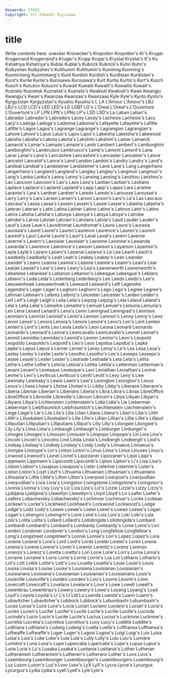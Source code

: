```yaml
---
Keywords: 27413 
Copyright: (C) Takeshi Fujisawa
---
```


# title

Write contents here.
onecker Kronecker's Kropotkin Kropotkin's
Kr's Kruger Krugerrand Krugerrand's Kruger's Krupp Krupp's Krystal Krystal's K's
Ks Kshatriya Kshatriya's Kublai Kublai's Kubrick Kubrick's Kuhn Kuhn's Kuibyshev
Kuibyshev's Kulthumm Kulthumm's Kunming Kunming's Kuomintang Kuomintang's Kurd Kurdish Kurdish's
Kurdistan Kurdistan's Kurd's Kurile Kurile's Kurosawa Kurosawa's Kurt Kurtis Kurtis's
Kurt's Kusch Kusch's Kutuzov Kutuzov's Kuwait Kuwaiti Kuwaiti's Kuwaitis Kuwait's
Kuznets Kuznetsk Kuznetsk's Kuznets's Kwakiutl Kwakiutl's Kwan Kwangju Kwangju's Kwan's
Kwanzaa Kwanzaa's Kwanzaas Kyle Kyle's Kyoto Kyoto's Kyrgyzstan Kyrgyzstan's Kyushu
Kyushu's L LA L'Amour L'Amour's LBJ LBJ's LCD LCD's LED
LED's LG LGBT LG's L'Oreal L'Oreal's L'Ouverture L'Ouverture's LP LPN
LPN's LPNs LP's LSD LSD's La Laban Laban's Labrador Labrador's
Labradors Lacey Lacey's Lachesis Lachesis's Lacy Lacy's Ladoga Ladoga's Ladonna
Ladonna's Lafayette Lafayette's Lafitte Lafitte's Lagos Lagos's Lagrange Lagrange's Lagrangian
Lagrangian's Lahore Lahore's Laius Laius's Lajos Lajos's Lakeisha Lakeisha's Lakewood
Lakisha Lakisha's Lakota Lakota's Lakshmi Lakshmi's Lamar Lamarck Lamarck's Lamar's
Lamaze Lamaze's Lamb Lambert Lambert's Lamborghini Lamborghini's Lambrusco Lambrusco's Lamb's
Lamont Lamont's Lana Lanai Lanai's Lana's Lancashire Lancashire's Lancaster Lancaster's
Lance Lancelot Lancelot's Lance's Land Landon Landon's Landry Landry's Land's
Landsat Landsat's Landsteiner Landsteiner's Lane Lane's Lang Langerhans Langerhans's Langland
Langland's Langley Langley's Langmuir Langmuir's Lang's Lanka Lanka's Lanny Lanny's
Lansing Lansing's Lanzhou Lanzhou's Lao Laocoon Laocoon's Lao's Laos Laos's
Laotian Laotian's Laotians Laplace Laplace's Lapland Lapland's Lapp Lapp's Lapps
Lara Laramie Laramie's Lara's Lardner Lardner's Laredo Laredo's Larousse Larousse's
Larry Larry's Lars Larsen Larsen's Larson Larson's Lars's La's Las
Lascaux Lascaux's Lassa Lassa's Lassen Lassen's Lassie Lassie's Latasha Latasha's
Lateran Lateran's Latin Latina Latiner Latino Latino's Latinos Latin's Latins
Latinx Latisha Latisha's Latonya Latonya's Latoya Latoya's Latrobe Latrobe's Latvia
Latvian Latvian's Latvians Latvia's Laud Lauder Lauder's Laud's Laue Laue's
Laundromat Laundromat's Laura Laura's Laurasia Laurasia's Laurel Laurel's Lauren Laurence
Laurence's Lauren's Laurent Laurent's Lauri Laurie Laurie's Lauri's Laval Laval's
Lavern Laverne Laverne's Lavern's Lavoisier Lavoisier's Lavonne Lavonne's Lawanda Lawanda's
Lawrence Lawrence's Lawson Lawson's Layamon Layamon's Layla Layla's Lazaro Lazaro's
Lazarus Lazarus's Le Lea Leach Leach's Leadbelly Leadbelly's Leah Leah's
Leakey Leakey's Lean Leander Leander's Leann Leanna Leanna's Leanne Leanne's
Leann's Lean's Lear Learjet Learjet's Lear's Leary Leary's Lea's Leavenworth
Leavenworth's Lebanese Lebanese's Lebanon Lebanon's Lebesgue Lebesgue's Leblanc Leblanc's Leda
Leda's Lederberg Lederberg's Lee Leeds Leeds's Lee's Leeuwenhoek Leeuwenhoek's Leeward
Leeward's Left Legendre Legendre's Leger Leger's Leghorn Leghorn's Lego Lego's
Legree Legree's Lehman Lehman's Leibniz Leibniz's Leicester Leicester's Leiden Leiden's
Leif Leif's Leigh Leigh's Leila Leila's Leipzig Leipzig's Lela Leland
Leland's Lela's Lelia Lelia's Lemaitre Lemaitre's Lemuel Lemuel's Lemuria Lemuria's
Len Lena Lenard Lenard's Lena's Lenin Leningrad Leningrad's Leninism Leninism's
Leninist Leninist's Lenin's Lennon Lennon's Lenny Lenny's Leno Lenoir Lenoir's
Lenora Lenora's Lenore Lenore's Leno's Len's Lent Lenten Lenten's Lent's
Lents Leo Leola Leola's Leon Leona Leonard Leonardo Leonardo's Leonard's
Leona's Leoncavallo Leoncavallo's Leonel Leonel's Leonid Leonidas Leonidas's Leonid's Leonor
Leonor's Leon's Leopold Leopoldo Leopoldo's Leopold's Leo's Leos Lepidus Lepidus's
Lepke Lepke's Lepus Lepus's Lerner Lerner's Leroy Leroy's Le's Les
Lesa Lesa's Lesley Lesley's Leslie Leslie's Lesotho Lesotho's Les's Lesseps
Lesseps's Lessie Lessie's Lester Lester's Lestrade Lestrade's Leta Leta's Letha
Letha's Lethe Lethe's Leticia Leticia's Letitia Letitia's Letterman Letterman's Levant
Levant's Levesque Levesque's Levi Leviathan Leviathan's Levine Levine's Levi's Leviticus
Leviticus's Levitt Levitt's Levy Levy's Lew Lewinsky Lewinsky's Lewis Lewis's
Lew's Lexington Lexington's Lexus Lexus's Lhasa Lhasa's Lhotse Lhotse's Li
Libby Libby's Liberace Liberace's Liberia Liberian Liberian's Liberians Liberia's Libra
Libra's Libras LibreOffice LibreOffice's Libreville Libreville's Librium Librium's Libya Libyan
Libyan's Libyans Libya's Lichtenstein Lichtenstein's Lidia Lidia's Lie Lieberman Lieberman's
Liebfraumilch Liebfraumilch's Liechtenstein Liechtenstein's Liege Liege's Lie's Lila Lila's Lilia
Lilian Liliana Liliana's Lilian's Lilia's Lilith Lilith's Liliuokalani Liliuokalani's Lille
Lille's Lillian Lillian's Lillie Lillie's Lilliput Lilliputian Lilliputian's Lilliputians Lilliput's
Lilly Lilly's Lilongwe Lilongwe's Lily Lily's Lima Lima's Limbaugh Limbaugh's
Limburger Limburger's Limoges Limoges's Limousin Limousin's Limpopo Limpopo's Lin Lina
Lina's Lincoln Lincoln's Lincolns Lind Linda Linda's Lindbergh Lindbergh's Lind's
Lindsay Lindsay's Lindsey Lindsey's Lindy Lindy's Linnaeus Linnaeus's Linotype Linotype's
Lin's Linton Linton's Linus Linus's Linux Linuxes Linux's Linwood Linwood's
Lionel Lionel's Lipizzaner Lipizzaner's Lippi Lippi's Lippmann Lippmann's Lipscomb Lipscomb's
Lipton Lipton's Li's Lisa Lisa's Lisbon Lisbon's Lissajous Lissajous's Lister
Listerine Listerine's Lister's Liston Liston's Liszt Liszt's Lithuania Lithuanian Lithuanian's
Lithuanians Lithuania's Little Little's Litton Litton's Liverpool Liverpool's Liverpudlian Liverpudlian's
Livia Livia's Livingston Livingstone Livingstone's Livingston's Livonia Livonia's Livy Livy's
Liz Liza Liza's Liz's Lizzie Lizzie's Lizzy Lizzy's Ljubljana Ljubljana's
Llewellyn Llewellyn's Lloyd Lloyd's Ln Loafer Loafer's Loafers Lobachevsky Lobachevsky's
Lochinvar Lochinvar's Locke Lockean Lockean's Locke's Lockheed Lockheed's Lockwood Lockwood's
Lodge Lodge's Lodz Lodz's Loewe Loewe's Loewi Loewi's Loews Loews's
Logan Logan's Lohengrin Lohengrin's Loire Loire's Lois Lois's Loki Loki's
Lola Lola's Lolita Lolita's Lollard Lollard's Lollobrigida Lollobrigida's Lombard Lombardi
Lombardi's Lombard's Lombardy Lombardy's Lome Lome's Lon London Londoner Londoner's
London's Long Longfellow Longfellow's Long's Longstreet Longstreet's Lonnie Lonnie's Lon's
Lopez Lopez's Lora Loraine Loraine's Lora's Lord Lord's Lords Lorelei
Lorelei's Loren Lorena Lorena's Lorene Lorene's Loren's Lorentz Lorentz's Lorenz
Lorenzo Lorenzo's Lorenz's Loretta Loretta's Lori Lorie Lorie's Lori's Lorna
Lorna's Lorraine Lorraine's Lorre Lorre's Lorrie Lorrie's Los Lot Lothario
Lothario's Lot's Lott Lottie Lottie's Lott's Lou Louella Louella's Louie
Louie's Louis Louisa Louisa's Louise Louise's Louisiana Louisianan Louisianan's Louisianans
Louisiana's Louisianian Louisianian's Louisianians Louis's Louisville Louisville's Lourdes Lourdes's Lou's
Louvre Louvre's Love Lovecraft Lovecraft's Lovelace Lovelace's Love's Lowe Lowell
Lowell's Lowenbrau Lowenbrau's Lowery Lowery's Lowe's Loyang Loyang's Loyd Loyd's
Loyola Loyola's Lr L's Lt Ltd Lu Luanda Luanda's Luann
Luann's Lubavitcher Lubavitcher's Lubbock Lubbock's Lubumbashi Lubumbashi's Lucas Lucas's Luce
Luce's Lucia Lucian Luciano Luciano's Lucian's Lucia's Lucien Lucien's Lucifer
Lucifer's Lucile Lucile's Lucille Lucille's Lucinda Lucinda's Lucio Lucio's Lucite
Lucite's Lucius Lucius's Lucknow Lucknow's Lucretia Lucretia's Lucretius Lucretius's Lucy
Lucy's Luddite Luddite's Ludhiana Ludhiana's Ludwig Ludwig's Luella Luella's Lufthansa
Lufthansa's Luftwaffe Luftwaffe's Luger Luger's Lugosi Lugosi's Luigi Luigi's Luis
Luisa Luisa's Luis's Luke Luke's Lula Lula's Lully Lully's Lulu
Lulu's Lumière Lumière's Luna Luna's Lupe Lupercalia Lupercalia's Lupe's Lupus
Lupus's Luria Luria's Lu's Lusaka Lusaka's Lusitania Lusitania's Luther Lutheran
Lutheranism Lutheranism's Lutheran's Lutherans Luther's Luvs Luvs's Luxembourg Luxembourger Luxembourger's
Luxembourgers Luxembourg's Luz Luzon Luzon's Luz's Lvov Lvov's LyX LyX's
Lycra Lycra's Lycurgus Lycurgus's Lydia Lydia's Lyell Lyell's Lyle Lyle's
